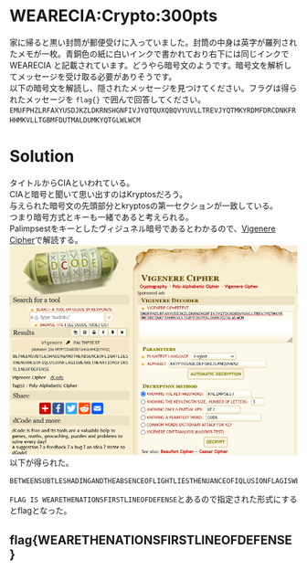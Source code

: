 # WEARECIA:Crypto:300pts
家に帰ると黒い封筒が郵便受けに入っていました。封筒の中身は英字が羅列されたメモが一枚。青銅色の紙に白いインクで書かれており右下には同じインクで WEARECIA と記載されています。どうやら暗号文のようです。暗号文を解析してメッセージを受け取る必要がありそうです。  
以下の暗号文を解読し、隠されたメッセージを見つけてください。フラグは得られたメッセージを `flag{}` で囲んで回答してください。  
`EMUFPHZLRFAXYUSDJKZLDKRNSHGNFIVJYQTQUXQBQVYUVLLTREVJYQTMKYRDMFDRCDNKFRHHMKVLLTGBMFDUTMALDUMKYQTGLWLWCM`

# Solution
タイトルからCIAといわれている。  
CIAと暗号と聞いて思い出すのはKryptosだろう。  
与えられた暗号文の先頭部分とkryptosの第一セクションが一致している。  
つまり暗号方式とキーも一緒であると考えられる。  
Palimpsestをキーとしたヴィジュネル暗号であるとわかるので、[Vigenere Cipher](https://www.dcode.fr/vigenere-cipher)で解読する。  
![dc.png](images/dc.png)  
以下が得られた。  
```text
BETWEENSUBTLESHADINGANDTHEABSENCEOFLIGHTLIESTHENUANCEOFIQLUSIONFLAGISWEARETHENATIONSFIRSTLINEOFDEFENSE
```
`FLAG IS WEARETHENATIONSFIRSTLINEOFDEFENSE`とあるので指定された形式にするとflagとなった。  

## flag{WEARETHENATIONSFIRSTLINEOFDEFENSE}